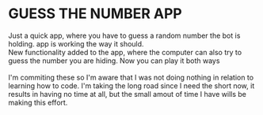 # GUESS THE NUMBER APP

Just a quick app, where you have to guess a random number the bot is holding. app is working the way it should.
</br>
New functionality added to the app, where the computer can also try to guess
the number you are hiding. Now you can play it both ways
</br>
</br>
I'm commiting these so I'm aware that I was not doing
nothing in relation to learning how to code. I'm taking the long road since I need the short now, it results in having no time at all, but the  small amout of time I have wills be making this effort.
